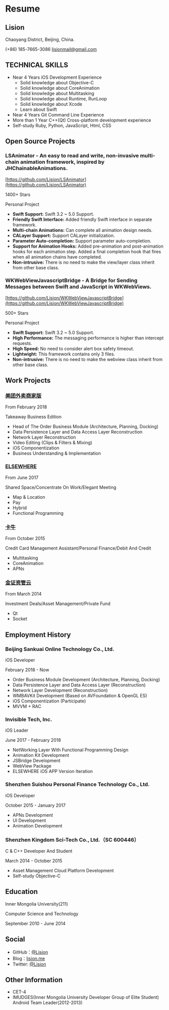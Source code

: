 # Resume

## Lision

Chaoyang District, Beijing, China.

(+86) 185-7665-3086  lisionmail@gmail.com

## TECHNICAL SKILLS

- Near 4 Years iOS Development Experience
	- Solid knowledge about Objective-C
	- Solid knowledge about CoreAnimation
	- Solid knowledge about Multitasking
	- Solid knowledge about Runtime, RunLoop
	- Solid knowledge about Xcode
	- Learn about Swift
- Near 4 Years Git Command Line Experience
- More than 1 Year C++(Qt) Cross-platform development experience
- Self-study Ruby, Python, JavaScript, Html, CSS

## Open Source Projects

### LSAnimator - An easy to read and write, non-invasive multi-chain animation framework, inspired by JHChainableAnimations.

[https://github.com/Lision/LSAnimator](https://github.com/Lision/LSAnimator)

1400+ Stars

Personal Project

- **Swift Support:** Swift 3.2 ~ 5.0 Support.
- **Friendly Swift Interface:** Added friendly Swift interface in separate framework.
- **Multi-chain Animations:** Can complete all animation design needs.
- **CALayer Support:** Support CALayer initialization.
- **Parameter Auto-completion:** Support parameter auto-completion.
- **Support for Animation Hooks:** Added pre-animation and post-animation hooks for each animation step. Added a final completion hook that fires when all animation chains have completed.
- **Non-intrusive:** There is no need to make the view/layer class inherit from other base class.

### WKWebViewJavascriptBridge - A Bridge for Sending Messages between Swift and JavaScript in WKWebViews.

[https://github.com/Lision/WKWebViewJavascriptBridge](https://github.com/Lision/WKWebViewJavascriptBridge)

500+ Stars

Personal Project

- **Swift Support:** Swift 3.2 ~ 5.0 Support.
- **High Performance:** The messaging performance is higher than intercept requests.
- **High Speed:** No need to consider alert box safety timeout.
- **Lightwight:** This framework contains only 3 files.
- **Non-intrusive:** There is no need to make the webview class inherit from other base class.

## Work Projects

### [美团外卖商家版](https://itunes.apple.com/cn/app/%E7%BE%8E%E5%9B%A2%E5%A4%96%E5%8D%96%E5%95%86%E5%AE%B6%E7%89%88-%E7%AE%A1%E5%AE%B6%E5%90%8E%E5%8F%B0/id869802614?mt=8)

From February 2018

Takeaway Business Edition

- Head of The Order Business Module (Architecture, Planning, Docking)
- Data Persistence Layer and Data Access Layer Reconstruction
- Network Layer Reconstruction
- Video Editing (Clips & Filters & Mixing)
- iOS Componentization
- Business Understanding & Implementation

### [ELSEWHERE](https://itunes.apple.com/cn/app/elsewhere/id1210276702?mt=8)

From June 2017

Shared Space/Concentrate On Work/Elegant Meeting

- Map & Location
- Pay
- Hybrid
- Functional Programming

### [卡牛](https://itunes.apple.com/cn/app/%E5%8D%A1%E7%89%9B%E4%BF%A1%E7%94%A8%E7%AE%A1%E5%AE%B6%E4%B8%93%E4%B8%9A%E7%89%88-%E4%BF%A1%E7%94%A8%E7%AE%A1%E7%90%86%E9%A2%86%E5%AF%BC%E5%93%81%E7%89%8C/id1192251326?mt=8)

From October 2015

Credit Card Management Assistant/Personal Finance/Debit And Credit

- Multitasking
- CoreAnimation
- APNs

### [金证资管云](http://www.szkingdom.com/publisher/Field_Ass_01/ContentDetail-15951.html)

From March 2014

Investment Deals/Asset Management/Private Fund

- Qt
- Socket

## Employment History

### Beijing Sankuai Online Technology Co., Ltd.

iOS Developer

February 2018 - Now

- Order Business Module Development (Architecture, Planning, Docking)
- Data Persistence Layer and Data Access Layer (Reconstruction)
- Network Layer Development (Reconstruction)
- WMBAVKit Development (Based on AVFoundation & OpenGL ES)
- iOS Componentization (Participate)
- MVVM + RAC

### Invisible Tech, Inc.

iOS Leader

June 2017 - February 2018

- NetWorking Layer With Functional Programming Design
- Animation Kit Development
- JSBridge Development
- WebView Package
- ELSEWHERE iOS APP Version Iteration

### Shenzhen Suishou Personal Finance Technology Co., Ltd.

iOS Developer

October 2015 - January 2017

- APNs Development
- UI Development
- Animation Development

### Shenzhen Kingdom Sci-Tech Co., Ltd.（SC 600446）

C & C++ Developer And Student

March 2014 - October 2015

- Asset Management Cloud Platform Development
- Self-study Objective-C

## Education

Inner Mongolia University(211)

Computer Science and Technology

September 2010 - June 2014

## Social

- GitHub：[@Lision](https://github.com/Lision)
- Blog：[lision.me](https://lision.me/)
- Twitter: [@Lision](https://twitter.com/LisionChat)

## Other Information

- CET-4
- IMUDGES(Inner Mongolia University Developer Group of Elite Student) Android Team Leader(2012-2013)
